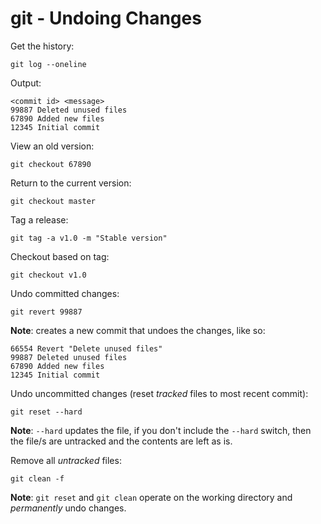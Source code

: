 # git - Undoing Changes

Get the history:
```
git log --oneline
```

Output:
```
<commit id> <message>
99887 Deleted unused files
67890 Added new files
12345 Initial commit 
```

View an old version:
```
git checkout 67890
```

Return to the current version:
```
git checkout master
```

Tag a release:
```
git tag -a v1.0 -m "Stable version"
```

Checkout based on tag:
```
git checkout v1.0
```

Undo committed changes:
```
git revert 99887
```

**Note**: creates a new commit that undoes the changes, like so:

```
66554 Revert "Delete unused files"
99887 Deleted unused files
67890 Added new files
12345 Initial commit 
```

Undo uncommitted changes (reset *tracked* files to most recent commit):
```
git reset --hard
```
**Note**: `--hard` updates the file, if you don't include the `--hard` switch, then the file/s are untracked and the contents are left as is.

Remove all *untracked* files:
```
git clean -f
```

**Note**: `git reset` and `git clean` operate on the working directory and *permanently* undo changes.
